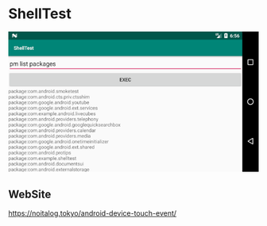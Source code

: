 # ShellTest
![](a0b6ed76-screenshot_1569740213.png)
## WebSite
https://noitalog.tokyo/android-device-touch-event/

